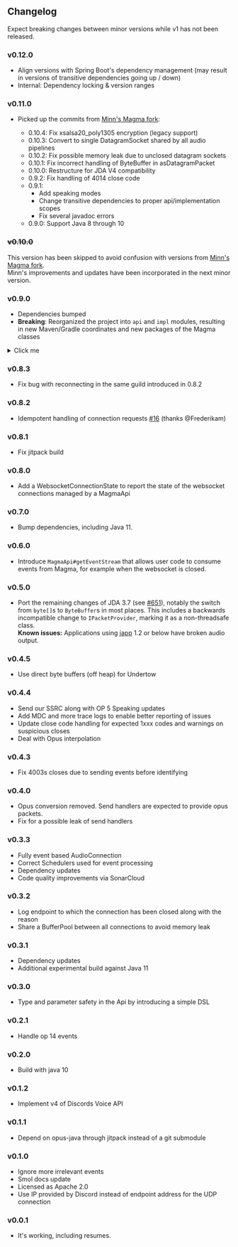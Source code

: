 ## Changelog

Expect breaking changes between minor versions while v1 has not been released.

### v0.12.0
- Align versions with Spring Boot's dependency management (may result in versions of transitive dependencies going up / down)
- Internal: Dependency locking & version ranges

### v0.11.0

- Picked up the commits from [Minn's Magma fork](https://github.com/MinnDevelopment/Magma):

    - 0.10.4: Fix xsalsa20_poly1305 encryption (legacy support)
    - 0.10.3: Convert to single DatagramSocket shared by all audio pipelines
    - 0.10.2: Fix possible memory leak due to unclosed datagram sockets
    - 0.10.1: Fix incorrect handling of ByteBuffer in asDatagramPacket
    - 0.10.0: Restructure for JDA V4 compatibility
    - 0.9.2: Fix handling of 4014 close code
    - 0.9.1:
        - Add speaking modes
        - Change transitive dependencies to proper api/implementation scopes
        - Fix several javadoc errors
    - 0.9.0: Support Java 8 through 10


### ~~v0.10.0~~

This version has been skipped to avoid confusion with versions from [Minn's Magma fork](https://github.com/MinnDevelopment/Magma).  
Minn's improvements and updates have been incorporated in the next minor version.


### v0.9.0
- Dependencies bumped
- **Breaking**: Reorganized the project into `api` and `impl` modules, resulting in new Maven/Gradle coordinates and new packages of the Magma classes
<details><summary>Click me</summary>

    `space.npstr.magma.MagmaApi` -> `space.npstr.magma.api.MagmaApi`  
    `space.npstr.magma.MdcKey` -> `space.npstr.magma.api.MdcKey`  
    `space.npstr.magma.Member` -> `space.npstr.magma.api.Member`  
    `space.npstr.magma.MagmaMember` -> `space.npstr.magma.api.MagmaMember`  
    `space.npstr.magma.ServerUpdate` -> `space.npstr.magma.api.ServerUpdate`  
    `space.npstr.magma.MagmaServerUpdate` -> `space.npstr.magma.api.MagmaServerUpdate`  
    `space.npstr.magma.WebsocketConnectionState` -> `space.npstr.magma.api.WebsocketConnectionState`  
    `space.npstr.magma.MagmaWebsocketConnectionState` -> `space.npstr.magma.api.MagmaWebsocketConnectionState`  
    `space.npstr.magma.events.api.MagmaEvent` -> `space.npstr.magma.api.event.MagmaEvent`  
    `space.npstr.magma.events.api.WebSocketClosed` -> `space.npstr.magma.api.event.WebSocketClosed`  
    `space.npstr.magma.events.api.WebSocketClosedApiEvent` -> `space.npstr.magma.api.event.WebSocketClosedApiEvent`  
    `MagmaApi.of` -> `MagmaFactory.of`

  </details>

### v0.8.3
- Fix bug with reconnecting in the same guild introduced in 0.8.2

### v0.8.2
- Idempotent handling of connection requests [\#16](https://github.com/napstr/Magma/pull/16) (thanks @Frederikam)

### v0.8.1
- Fix jitpack build

### v0.8.0
- Add a WebsocketConnectionState to report the state of the websocket connections managed by a MagmaApi

### v0.7.0
- Bump dependencies, including Java 11.

### v0.6.0
- Introduce `MagmaApi#getEventStream` that allows user code to consume events from Magma, for example when the
websocket is closed.

### v0.5.0
- Port the remaining changes of JDA 3.7 (see [\#651](https://github.com/DV8FromTheWorld/JDA/pull/651)),
notably the switch from `byte[]`s to `ByteBuffer`s in most places. This includes a backwards incompatible change to
`IPacketProvider`, marking it as a non-threadsafe class.  
**Known issues:** Applications using [japp](https://github.com/Shredder121/jda-async-packetprovider)
1.2 or below have broken audio output.

### v0.4.5
- Use direct byte buffers (off heap) for Undertow

### v0.4.4
- Send our SSRC along with OP 5 Speaking updates
- Add MDC and more trace logs to enable better reporting of issues
- Update close code handling for expected 1xxx codes and warnings on suspicious closes
- Deal with Opus interpolation

### v0.4.3
- Fix 4003s closes due to sending events before identifying

### v0.4.0
- Opus conversion removed. Send handlers are expected to provide opus packets.
- Fix for a possible leak of send handlers

### v0.3.3
- Fully event based AudioConnection
- Correct Schedulers used for event processing
- Dependency updates
- Code quality improvements via SonarCloud

### v0.3.2
- Log endpoint to which the connection has been closed along with the reason
- Share a BufferPool between all connections to avoid memory leak

### v0.3.1
- Dependency updates
- Additional experimental build against Java 11

### v0.3.0
- Type and parameter safety in the Api by introducing a simple DSL

### v0.2.1
- Handle op 14 events

### v0.2.0
- Build with java 10

### v0.1.2
- Implement v4 of Discords Voice API

### v0.1.1
- Depend on opus-java through jitpack instead of a git submodule

### v0.1.0
- Ignore more irrelevant events
- Smol docs update
- Licensed as Apache 2.0
- Use IP provided by Discord instead of endpoint address for the UDP connection

### v0.0.1
- It's working, including resumes.
